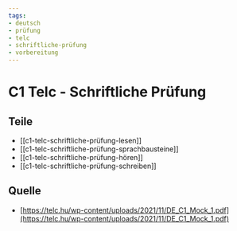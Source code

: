 ```yaml
---
tags:
- deutsch
- prüfung
- telc
- schriftliche-prüfung
- vorbereitung
---
```


# C1 Telc - Schriftliche Prüfung

## Teile

- [[c1-telc-schriftliche-prüfung-lesen]]
- [[c1-telc-schriftliche-prüfung-sprachbausteine]]
- [[c1-telc-schriftliche-prüfung-hören]]
- [[c1-telc-schriftliche-prüfung-schreiben]]

## Quelle

- [https://telc.hu/wp-content/uploads/2021/11/DE_C1_Mock_1.pdf](https://telc.hu/wp-content/uploads/2021/11/DE_C1_Mock_1.pdf)

